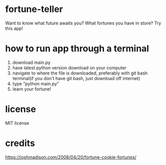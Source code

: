# fortune-teller
Want to know what future awaits you? What fortunes you have in store? Try this app!

# how to run app through a terminal
1. download main.py
2. have latest python version download on your computer
3. navigate to where the file is downloaded, preferably with git bash terminal(if you don't have git bash, just download off internet)
4. type "python main.py"
5. learn your fortune!

# license
MIT license


# credits
https://joshmadison.com/2008/04/20/fortune-cookie-fortunes/
